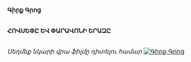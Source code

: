 **Գիրք Գրոց**

\
**ՀՈՎՍԵՓԸ ԵՎ ՓԱՐԱՎՈՆԻ ԵՐԱԶԸ**

\
_Սեղմեք նկարի վրա ֆիլմը դիտելու համար_
[![Գիրք Գրոց](https://www.tomsarkgh.am/thumbnails/Photo/bigimage/19/82/08/slug-88219.jpg)](https://www.youtube.com/watch?v=oh-H9PzfULc)
